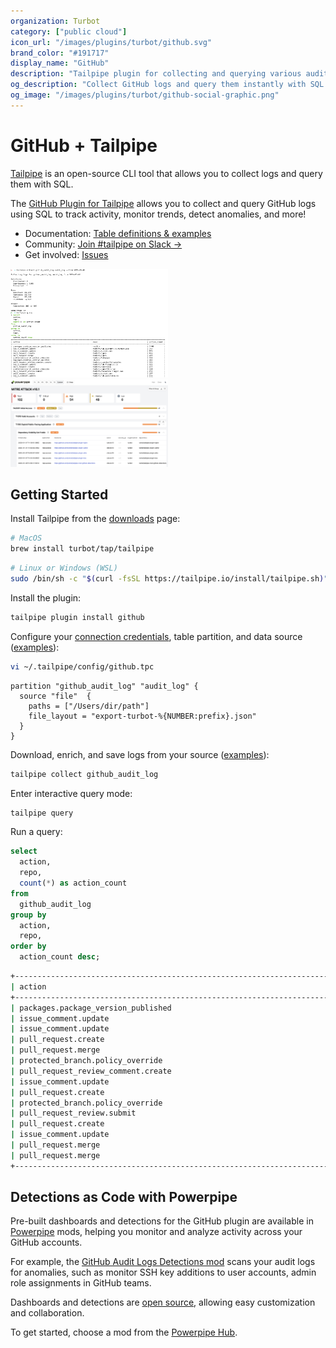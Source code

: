 ```yaml
---
organization: Turbot
category: ["public cloud"]
icon_url: "/images/plugins/turbot/github.svg"
brand_color: "#191717"
display_name: "GitHub"
description: "Tailpipe plugin for collecting and querying various audit logs from GitHub."
og_description: "Collect GitHub logs and query them instantly with SQL! Open source CLI. No DB required."
og_image: "/images/plugins/turbot/github-social-graphic.png"
---
```


# GitHub + Tailpipe

[Tailpipe](https://tailpipe.io) is an open-source CLI tool that allows you to collect logs and query them with SQL.

The [GitHub Plugin for Tailpipe](https://hub.tailpipe.io/plugins/turbot/github) allows you to collect and query GitHub logs using SQL to track activity, monitor trends, detect anomalies, and more!

- Documentation: [Table definitions & examples](https://hub.tailpipe.io/plugins/turbot/github/tables)
- Community: [Join #tailpipe on Slack →](https://turbot.com/community/join)
- Get involved: [Issues](https://github.com/turbot/tailpipe-plugin-github/issues)

<img src="https://raw.githubusercontent.com/turbot/tailpipe-plugin-github/main/docs/images/github_audit_log_terminal.png" width="50%" type="thumbnail"/>
<img src="https://raw.githubusercontent.com/turbot/tailpipe-plugin-github/main/docs/images/github_audit_log_mitre_dashboard.png" width="50%" type="thumbnail"/>

## Getting Started

Install Tailpipe from the [downloads](https://tailpipe.io/downloads) page:

```sh
# MacOS
brew install turbot/tap/tailpipe
```

```sh
# Linux or Windows (WSL)
sudo /bin/sh -c "$(curl -fsSL https://tailpipe.io/install/tailpipe.sh)"
```

Install the plugin:

```sh
tailpipe plugin install github
```

Configure your [connection credentials](https://hub.tailpipe.io/plugins/turbot/github#connection-credentials), table partition, and data source ([examples](https://hub.tailpipe.io/plugins/turbot/github/tables/github_audit_log#example-configurations)):

```sh
vi ~/.tailpipe/config/github.tpc
```

```hcl
partition "github_audit_log" "audit_log" {
  source "file"  {
	paths = ["/Users/dir/path"]
	file_layout = "export-turbot-%{NUMBER:prefix}.json"
  }
}
```

Download, enrich, and save logs from your source ([examples](https://tailpipe.io/docs/reference/cli/collect)):

```sh
tailpipe collect github_audit_log
```

Enter interactive query mode:

```sh
tailpipe query
```

Run a query:

```sql
select
  action,
  repo,
  count(*) as action_count
from
  github_audit_log
group by
  action,
  repo,
order by
  action_count desc;
```

```sh
+----------------------------------------------------------------------+-------------------------------------------------+--------------+
| action                                                               | repo                                            | action_count |
+----------------------------------------------------------------------+-------------------------------------------------+--------------+
| packages.package_version_published                                   | turbot/release                                  | 2495         |
| issue_comment.update                                                 | turbot/hub.guardrails.turbot.com                | 762          |
| issue_comment.update                                                 | turbot/turbot.com                               | 576          |
| pull_request.create                                                  | turbot/pipes                                    | 566          |
| pull_request.merge                                                   | turbot/pipes                                    | 419          |
| protected_branch.policy_override                                     | turbot/flowpipe                                 | 366          |
| pull_request_review_comment.create                                   | turbot/guardrails-samples                       | 324          |
| issue_comment.update                                                 | turbot/hub.flowpipe.io                          | 321          |
| pull_request.create                                                  | turbot/powerpipe                                | 275          |
| protected_branch.policy_override                                     | turbot/pipe-fittings                            | 268          |
| pull_request_review.submit                                           | turbot/steampipe-plugin-aws                     | 261          |
| pull_request.create                                                  | turbot/turbot.com                               | 257          |
| issue_comment.update                                                 | turbot/hub.powerpipe.io                         | 251          |
| pull_request.merge                                                   | turbot/turbot.com                               | 249          |
| pull_request.merge                                                   | turbot/powerpipe                                | 242          |
+----------------------------------------------------------------------+-------------------------------------------------+--------------+
```

## Detections as Code with Powerpipe

Pre-built dashboards and detections for the GitHub plugin are available in [Powerpipe](https://powerpipe.io) mods, helping you monitor and analyze activity across your GitHub accounts.

For example, the [GitHub Audit Logs Detections mod](https://hub.powerpipe.io/mods/turbot/tailpipe-mod-github-audit-log-detections) scans your audit logs for anomalies, such as monitor SSH key additions to user accounts, admin role assignments in GitHub teams.

Dashboards and detections are [open source](https://github.com/topics/tailpipe-mod), allowing easy customization and collaboration.

To get started, choose a mod from the [Powerpipe Hub](https://hub.powerpipe.io/?engines=tailpipe&q=github).
